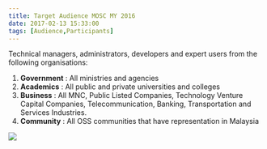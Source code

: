 ```yaml
---
title: Target Audience MOSC MY 2016
date: 2017-02-13 15:33:00
tags: [Audience,Participants]
---
```


Technical managers, administrators, developers and expert users from the following organisations:

1. **Government** : All ministries and agencies
2. **Academics** : All public and private universities and colleges
3. **Business** : All MNC, Public Listed Companies, Technology Venture Capital Companies, Telecommunication, Banking, Transportation and Services Industries.
4. **Community** : All OSS communities that have representation in Malaysia

[![](https://4.bp.blogspot.com/-nPVYkEVOK4Y/Vtxn3AtjHDI/AAAAAAAAAGo/Rt9mxv828e8/s400/Target%2BAudience%2B-%2BMOSCMY2016%2BPROPOSAL%2BV2%2BSlide.png)](https://4.bp.blogspot.com/-nPVYkEVOK4Y/Vtxn3AtjHDI/AAAAAAAAAGo/Rt9mxv828e8/s1600/Target%2BAudience%2B-%2BMOSCMY2016%2BPROPOSAL%2BV2%2BSlide.png)
